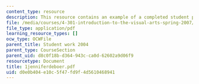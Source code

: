 ```yaml
---
content_type: resource
description: This resource contains an example of a completed student project.
file: /media/courses/4-301-introduction-to-the-visual-arts-spring-2007/d0e0b404e10c5f47fd9f4d5610468941_1jenniferdeboer.pdf
file_type: application/pdf
learning_resource_types: []
ocw_type: OCWFile
parent_title: Student work 2004
parent_type: CourseSection
parent_uid: d8c0f18b-d364-943c-ca0d-62602a9d06f9
resourcetype: Document
title: 1jenniferdeboer.pdf
uid: d0e0b404-e10c-5f47-fd9f-4d5610468941
---
```

